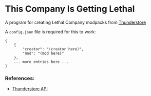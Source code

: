 # This Company Is Getting Lethal

A program for creating Lethal Company modpacks from [Thunderstore](https://thunderstore.io/c/lethal-company/)

A `config.json` file is required for this to work:

    {
        {
            "creator": "(creator here)",
            "mod": "(mod here)"
        },
        ... more entries here ...
    }

### References:
- [Thunderstore API](https://thunderstore.io/api/docs/)
